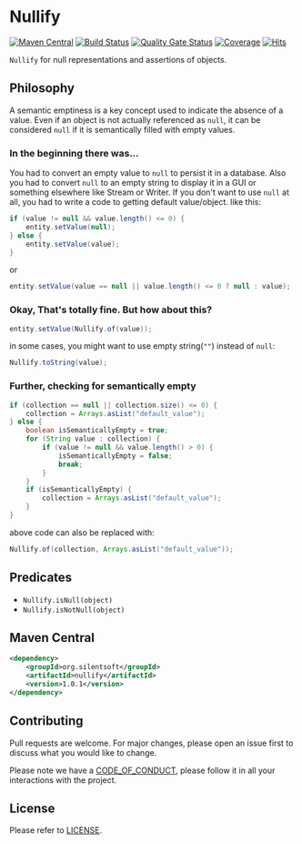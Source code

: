 # Nullify

[![Maven Central](https://img.shields.io/maven-central/v/org.silentsoft/nullify)](https://search.maven.org/artifact/org.silentsoft/nullify)
[![Build Status](https://app.travis-ci.com/silentsoft/nullify.svg?branch=main)](https://app.travis-ci.com/silentsoft/nullify)
[![Quality Gate Status](https://sonarcloud.io/api/project_badges/measure?project=silentsoft_nullify&metric=alert_status)](https://sonarcloud.io/dashboard?id=silentsoft_nullify)
[![Coverage](https://sonarcloud.io/api/project_badges/measure?project=silentsoft_nullify&metric=coverage)](https://sonarcloud.io/dashboard?id=silentsoft_nullify)
[![Hits](https://hits.sh/github.com/silentsoft/nullify.svg)](https://hits.sh/github.com/silentsoft/nullify/)

`Nullify` for null representations and assertions of objects.

## Philosophy
A semantic emptiness is a key concept used to indicate the absence of a value.
Even if an object is not actually referenced as `null`, it can be considered `null` if it is semantically filled with empty values.

### In the beginning there was...
You had to convert an empty value to `null` to persist it in a database.
Also you had to convert `null` to an empty string to display it in a GUI or something elsewhere like Stream or Writer.
If you don't want to use `null` at all, you had to write a code to getting default value/object. like this:

```java
if (value != null && value.length() <= 0) {
    entity.setValue(null);
} else {
    entity.setValue(value);
}
```

or

```java
entity.setValue(value == null || value.length() <= 0 ? null : value);
```

### Okay, That's totally fine. But how about this?
```java
entity.setValue(Nullify.of(value));
```

in some cases, you might want to use empty string(`""`) instead of `null`:

```java
Nullify.toString(value);
```

### Further, checking for semantically empty
```java
if (collection == null || collection.size() <= 0) {
    collection = Arrays.asList("default_value");
} else {
    boolean isSemanticallyEmpty = true;
    for (String value : collection) {
        if (value != null && value.length() > 0) {
            isSemanticallyEmpty = false;
            break;
        }
    }
    if (isSemanticallyEmpty) {
        collection = Arrays.asList("default_value");
    }
}
```

above code can also be replaced with:

```java
Nullify.of(collection, Arrays.asList("default_value"));
```

## Predicates
- `Nullify.isNull(object)`
- `Nullify.isNotNull(object)`

## Maven Central
```xml
<dependency>
    <groupId>org.silentsoft</groupId>
    <artifactId>nullify</artifactId>
    <version>1.0.1</version>
</dependency>
```

## Contributing
Pull requests are welcome. For major changes, please open an issue first to discuss what you would like to change.

Please note we have a [CODE_OF_CONDUCT](https://github.com/silentsoft/nullify/blob/main/CODE_OF_CONDUCT.md), please follow it in all your interactions with the project.

## License
Please refer to [LICENSE](https://github.com/silentsoft/nullify/blob/main/LICENSE.txt).
